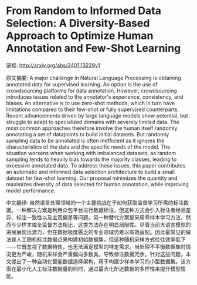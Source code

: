 # From Random to Informed Data Selection: A Diversity-Based Approach to Optimize Human Annotation and Few-Shot Learning

链接: http://arxiv.org/abs/2401.13229v1

原文摘要:
A major challenge in Natural Language Processing is obtaining annotated data
for supervised learning. An option is the use of crowdsourcing platforms for
data annotation. However, crowdsourcing introduces issues related to the
annotator's experience, consistency, and biases. An alternative is to use
zero-shot methods, which in turn have limitations compared to their few-shot or
fully supervised counterparts. Recent advancements driven by large language
models show potential, but struggle to adapt to specialized domains with
severely limited data. The most common approaches therefore involve the human
itself randomly annotating a set of datapoints to build initial datasets. But
randomly sampling data to be annotated is often inefficient as it ignores the
characteristics of the data and the specific needs of the model. The situation
worsens when working with imbalanced datasets, as random sampling tends to
heavily bias towards the majority classes, leading to excessive annotated data.
To address these issues, this paper contributes an automatic and informed data
selection architecture to build a small dataset for few-shot learning. Our
proposal minimizes the quantity and maximizes diversity of data selected for
human annotation, while improving model performance.

中文翻译:
自然语言处理领域的一个主要挑战在于如何获取监督学习所需的标注数据。一种解决方案是利用众包平台进行数据标注，但这种方式会引入标注者经验差异、标注一致性以及主观偏差等问题。另一种替代方案是采用零样本学习方法，然而与少样本或全监督方法相比，这类方法存在明显局限性。尽管当前大语言模型的进展展现出潜力，但在数据极度匮乏的专业领域仍难以有效适配。因此最常见的做法是人工随机标注数据点来构建初始数据集，但这种随机采样方式往往效率低下——它既忽视了数据特性，也无法满足模型的特定需求。当处理不平衡数据集时情况更为严峻，随机采样会严重偏向多数类，导致标注数据冗余。针对这些问题，本文提出了一种自动化智能数据选择架构，用于构建少样本学习的小型数据集。该方案在最小化人工标注数据量的同时，通过最大化所选数据的多样性来提升模型性能。
